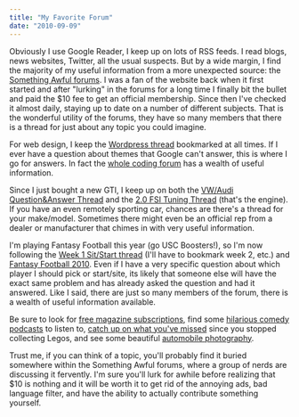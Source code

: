 ```yaml
---
title: "My Favorite Forum"
date: "2010-09-09"
---
```


Obviously I use Google Reader, I keep up on lots of RSS feeds. I read blogs, news websites, Twitter, all the usual suspects. But by a wide margin, I find the majority of my useful information from a more unexpected source: the [Something Awful forums](http://forums.somethingawful.com/). I was a fan of the website back when it first started and after "lurking" in the forums for a long time I finally bit the bullet and paid the $10 fee to get an official membership. Since then I've checked it almost daily, staying up to date on a number of different subjects. That is the wonderful utility of the forums, they have so many members that there is a thread for just about any topic you could imagine.

For web design, I keep the [Wordpress thread](http://forums.somethingawful.com/showthread.php?threadid=3161913) bookmarked at all times. If I ever have a question about themes that Google can't answer, this is where I go for answers. In fact the [whole coding forum](http://forums.somethingawful.com/forumdisplay.php?forumid=202) has a wealth of useful information.

Since I just bought a new GTI, I keep up on both the [VW/Audi Question&Answer Thread](http://forums.somethingawful.com/showthread.php?threadid=3298776) and the [2.0 FSI Tuning Thread](http://forums.somethingawful.com/showthread.php?threadid=2795316) (that's the engine). If you have an even remotely sporting car, chances are there's a thread for your make/model. Sometimes there might even be an official rep from a dealer or manufacturer that chimes in with very useful information.

I'm playing Fantasy Football this year (go USC Boosters!), so I'm now following the [Week 1 Sit/Start thread](http://forums.somethingawful.com/showthread.php?threadid=3345324) (I'll have to bookmark week 2, etc.) and [Fantasy Football 2010](http://forums.somethingawful.com/showthread.php?threadid=3319289). Even if I have a very specific question about which player I should pick or start/site, its likely that someone else will have the exact same problem and has already asked the question and had it answered. Like I said, there are just so many members of the forum, there is a wealth of useful information available.

Be sure to look for [free magazine subscriptions](http://forums.somethingawful.com/showthread.php?threadid=3279595), find some [hilarious comedy podcasts](http://forums.somethingawful.com/showthread.php?threadid=3335405) to listen to, [catch up on what you've missed](http://forums.somethingawful.com/showthread.php?threadid=3328496) since you stopped collecting Legos, and see some beautiful [automobile photography](http://forums.somethingawful.com/showthread.php?threadid=3295777).

Trust me, if you can think of a topic, you'll probably find it buried somewhere within the Something Awful forums, where a group of nerds are discussing it fervently. I'm sure you'll lurk for awhile before realizing that $10 is nothing and it will be worth it to get rid of the annoying ads, bad language filter, and have the ability to actually contribute something yourself.

